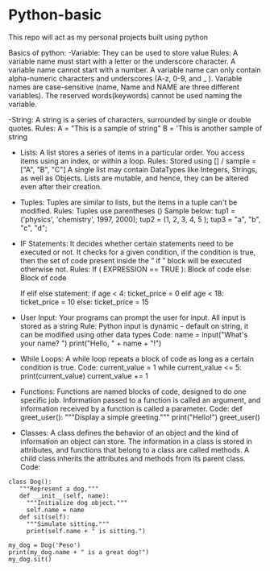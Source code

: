 # Python-basic
This repo will act as my personal projects built using python

Basics of python:
  -Variable:
    They can be used to store value
    Rules:
      A variable name must start with a letter or the underscore character.
      A variable name cannot start with a number.
      A variable name can only contain alpha-numeric characters and underscores (A-z, 0-9, and _ ).
      Variable names are case-sensitive (name, Name and NAME are three different variables).
      The reserved words(keywords) cannot be used naming the variable.
     
     
  -String:
   A string is a series of characters, surrounded by single or double quotes.
   Rules:
        A = "This is a sample of string"
        B = 'This is another sample of string
   
   
 - Lists:
   A list stores a series of items in a particular order. You access items using an index, or within a loop.
   Rules:
     Stored using []  / sample = ["A", "B", "C"]
     A single list may contain DataTypes like Integers, Strings, as well as Objects. 
     Lists are mutable, and hence, they can be altered even after their creation.
     
 
 - Tuples:
   Tuples are similar to lists, but the items in a tuple can't be modified.
   Rules:
    Tuples use parentheses ()
    Sample below:
      tup1 = ('physics', 'chemistry', 1997, 2000);
      tup2 = (1, 2, 3, 4, 5 );
      tup3 = "a", "b", "c", "d";
      
      
 - IF Statements:
   It decides whether certain statements need to be executed or not. It checks for a given condition, if the condition is true, then the set of code        present inside the ” if ” block will be executed otherwise not.
   Rules:
          If ( EXPRESSION == TRUE ):
           Block of code
      else:
           Block of code
           
   If elif else statement:
            if age < 4:
               ticket_price = 0
            elif age < 18:
               ticket_price = 10
            else:
               ticket_price = 15
               
  - User Input:
    Your programs can prompt the user for input. All input is stored as a string
    Rule:
      Python input is dynamic - default on string, it can be modified using other data types
      Code:
        name = input("What's your name? ")
        print("Hello, " + name + "!")
        
        
  - While Loops:
    A while loop repeats a block of code as long as a certain condition is true.
    Code:
      current_value = 1
      while current_value <= 5:
       print(current_value)
       current_value += 1
       
  - Functions:
     Functions are named blocks of code, designed to do one specific job. Information passed to a function is called an argument, and information              received by a function is called a parameter.
     Code:
      def greet_user():
          """Display a simple greeting."""
          print("Hello!")
      greet_user()
      
      
   - Classes:
   A class defines the behavior of an object and the kind of information an object can store. The information in a class is stored in attributes, and        functions that belong to a class are called methods. 
   A child class inherits the attributes and methods from its parent class.
   Code:
   
    class Dog():
       """Represent a dog."""
       def __init__(self, name):
         """Initialize dog object."""
         self.name = name
       def sit(self):
         """Simulate sitting."""
         print(self.name + " is sitting.")
       
    my_dog = Dog('Peso')
    print(my_dog.name + " is a great dog!")
    my_dog.sit()
